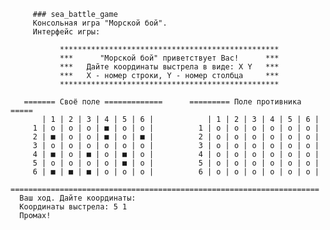          ### sea_battle_game
         Консольная игра "Морской бой".
         Интерфейс игры:

               *************************************************
               ***      "Морской бой" приветствует Вас!      ***
               ***   Дайте координаты выстрела в виде: X Y   ***
               ***   X - номер строки, Y - номер столбца     ***
               *************************************************        
         
       ======= Cвоё поле =============      ========= Поле противника =====
           | 1 | 2 | 3 | 4 | 5 | 6 |            | 1 | 2 | 3 | 4 | 5 | 6 | 
         1 | o | o | o | ■ | o | o |          1 | o | o | o | o | o | o |   
         2 | ■ | o | o | ■ | o | ■ |          2 | o | o | o | o | o | o |   
         3 | o | o | o | o | o | o |          3 | o | o | o | o | o | o |  
         4 | ■ | o | ■ | o | ■ | o |          4 | o | o | o | o | o | o |  
         5 | o | o | o | o | ■ | o |          5 | o | o | o | o | o | o |  
         6 | ■ | ■ | ■ | o | o | o |          6 | o | o | o | o | o | o | 
      =====================================================================
      Ваш ход. Дайте координаты: 
      Координаты выстрела: 5 1 
      Промах! 
